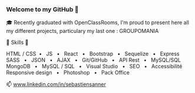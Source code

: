 ### Welcome to my GitHub  👋  

🎓  Recently graduated with OpenClassRooms, I'm proud to present here all my different projects, particulary my last one : GROUPOMANIA

🔨  Skills  🔨

HTML / CSS  •   JS   •   React   •   Bootstrap   •   Sequelize   •   Express
SASS   •   JSON   •   AJAX   •   Git/GitHub   •   API Rest   •   MySQL/SQL
MongoDB   •   MySQL / SQL   •   Visual Studio   •   SEO   •   Accessibilité
Responsive design   •   Photoshop   •   Pack Office

📫  www.linkedin.com/in/sebastiensanner
